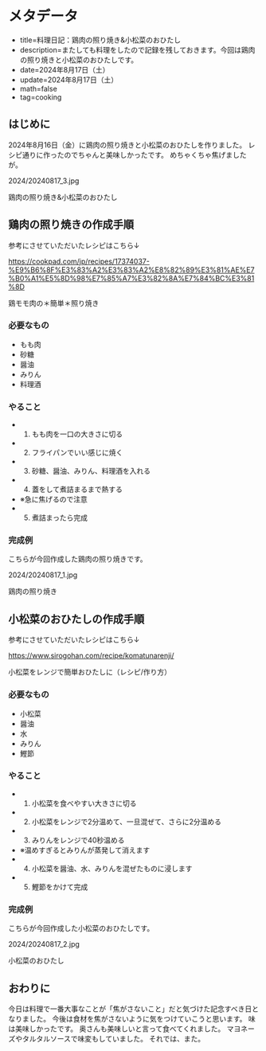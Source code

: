 # メタデータ
- title=料理日記：鶏肉の照り焼き&小松菜のおひたし
- description=またしても料理をしたので記録を残しておきます。今回は鶏肉の照り焼きと小松菜のおひたしです。
- date=2024年8月17日（土）
- update=2024年8月17日（土）
- math=false
- tag=cooking

## はじめに
2024年8月16日（金）に鶏肉の照り焼きと小松菜のおひたしを作りました。
レシピ通りに作ったのでちゃんと美味しかったです。
めちゃくちゃ焦げましたが。

2024/20240817_3.jpg

鶏肉の照り焼き&小松菜のおひたし

## 鶏肉の照り焼きの作成手順
参考にさせていただいたレシピはこちら↓

https://cookpad.com/jp/recipes/17374037-%E9%B6%8F%E3%83%A2%E3%83%A2%E8%82%89%E3%81%AE%E7%B0%A1%E5%8D%98%E7%85%A7%E3%82%8A%E7%84%BC%E3%81%8D

鶏モモ肉の＊簡単＊照り焼き

### 必要なもの
- もも肉
- 砂糖
- 醤油
- みりん
- 料理酒

### やること
- 1. もも肉を一口の大きさに切る
- 2. フライパンでいい感じに焼く
- 3. 砂糖、醤油、みりん、料理酒を入れる
- 4. 蓋をして煮詰まるまで熱する
- ※急に焦げるので注意
- 5. 煮詰まったら完成

### 完成例
こちらが今回作成した鶏肉の照り焼きです。

2024/20240817_1.jpg

鶏肉の照り焼き

## 小松菜のおひたしの作成手順
参考にさせていただいたレシピはこちら↓

https://www.sirogohan.com/recipe/komatunarenji/

小松菜をレンジで簡単おひたしに（レシピ/作り方）

### 必要なもの
- 小松菜
- 醤油
- 水
- みりん
- 鰹節

### やること
- 1. 小松菜を食べやすい大きさに切る
- 2. 小松菜をレンジで2分温めて、一旦混ぜて、さらに2分温める
- 3. みりんをレンジで40秒温める
- ※温めすぎるとみりんが蒸発して消えます
- 4. 小松菜を醤油、水、みりんを混ぜたものに浸します
- 5. 鰹節をかけて完成

### 完成例
こちらが今回作成した小松菜のおひたしです。

2024/20240817_2.jpg

小松菜のおひたし

## おわりに
今日は料理で一番大事なことが「焦がさないこと」だと気づけた記念すべき日となりました。
今後は食材を焦がさないように気をつけていこうと思います。
味は美味しかったです。
奥さんも美味しいと言って食べてくれました。
マヨネーズやタルタルソースで味変もしていました。
それでは、また。

